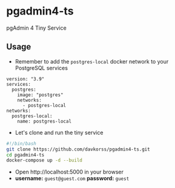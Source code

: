 # pgadmin4-ts
pgAdmin 4 Tiny Service

## Usage

- Remember to add the ``postgres-local`` docker network to your PostgreSQL services
```
version: "3.9"
services:
  postgres:
    image: "postgres"
    networks:
      - postgres-local
networks:
  postgres-local:
    name: postgres-local
```
- Let's clone and run the tiny service
```bash
#!/bin/bash
git clone https://github.com/davkorss/pgadmin4-ts.git
cd pgadmin4-ts
docker-compose up -d --build
```
- Open http://localhost:5000 in your browser
- **username:** ``guest@guest.com`` **password:** ``guest``
